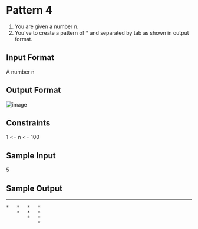 # Pattern 4
1. You are given a number n.
2. You've to create a pattern of * and separated by tab as shown in output format.

## Input Format
A number n

## Output Format
![image](https://user-images.githubusercontent.com/46378797/122223399-bfb8a280-ced0-11eb-8f6a-2064bd5e0369.png)

## Constraints
1 <= n <= 100
## Sample Input
5
## Sample Output
*	*	*	*	*	
	*	*	*	*	
		*	*	*	
			*	*	
				*
